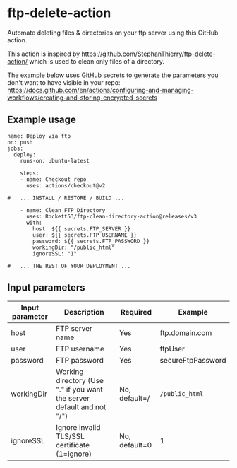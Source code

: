 # ftp-delete-action
Automate deleting files & directories on your ftp server using this GitHub action.

This action is inspired by https://github.com/StephanThierry/ftp-delete-action/ which is used to clean only files of a directory.  

The example below uses GitHub secrets to generate the parameters you don't want to have visible in your repo: https://docs.github.com/en/actions/configuring-and-managing-workflows/creating-and-storing-encrypted-secrets  

## Example usage

```
name: Deploy via ftp
on: push
jobs:
  deploy:
    runs-on: ubuntu-latest

    steps:
    - name: Checkout repo
      uses: actions/checkout@v2

#   ... INSTALL / RESTORE / BUILD ...  

    - name: Clean FTP Directory
      uses: Rockett53/ftp-clean-directory-action@releases/v3
      with:
        host: ${{ secrets.FTP_SERVER }}
        user: ${{ secrets.FTP_USERNAME }}
        password: ${{ secrets.FTP_PASSWORD }}
        workingDir: "/public_html"
        ignoreSSL: "1"

#   ... THE REST OF YOUR DEPLOYMENT ...  

```

## Input parameters

Input parameter | Description | Required | Example
--- | --- | --- | ---
host | FTP server name | Yes | ftp.domain.com
user | FTP username | Yes | ftpUser
password | FTP password | Yes | secureFtpPassword
workingDir | Working directory (Use "." if you want the server default and not "/") | No, default=/ | `/public_html`
ignoreSSL | Ignore invalid TLS/SSL certificate (1=ignore)  | No, default=0 | 1
